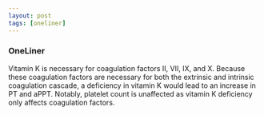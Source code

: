 ```yaml
---
layout: post
tags: [oneliner]
---
```



### OneLiner

Vitamin K is necessary for coagulation factors II, VII, IX, and X. Because these coagulation factors are necessary for both the extrinsic and intrinsic coagulation cascade, a deficiency in vitamin K would lead to an increase in PT and aPPT. Notably, platelet count is unaffected as vitamin K deficiency only affects coagulation factors.

